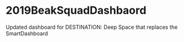 # 2019BeakSquadDashbaord
Updated dashboard for DESTINATION: Deep Space that replaces the SmartDashboard
